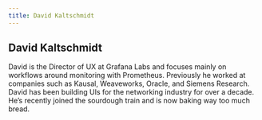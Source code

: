 ```yaml
---
title: David Kaltschmidt
---
```


## David Kaltschmidt

David is the Director of UX at Grafana Labs and focuses mainly on workflows around monitoring with Prometheus. Previously he worked at companies such as Kausal, Weaveworks, Oracle, and Siemens Research. David has been building UIs for the networking industry for over a decade. He’s recently joined the sourdough train and is now baking way too much bread.
